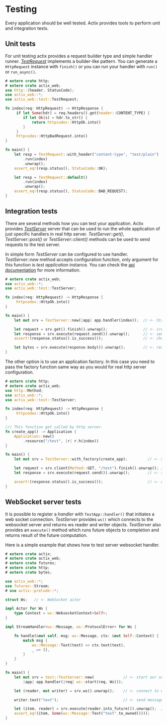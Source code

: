 # Testing

Every application should be well tested. Actix provides tools to perform unit and
integration tests.

## Unit tests

For unit testing actix provides a request builder type and simple handler runner.
[*TestRequest*](../actix_web/test/struct.TestRequest.html) implements a builder-like pattern.
You can generate a `HttpRequest` instance with `finish()` or you can
run your handler with `run()` or `run_async()`.

```rust
# extern crate http;
# extern crate actix_web;
use http::{header, StatusCode};
use actix_web::*;
use actix_web::test::TestRequest;

fn index(req: HttpRequest) -> HttpResponse {
     if let Some(hdr) = req.headers().get(header::CONTENT_TYPE) {
        if let Ok(s) = hdr.to_str() {
            return httpcodes::HttpOk.into()
        }
     }
     httpcodes::HttpBadRequest.into()
}

fn main() {
    let resp = TestRequest::with_header("content-type", "text/plain")
        .run(index)
        .unwrap();
    assert_eq!(resp.status(), StatusCode::OK);

    let resp = TestRequest::default()
        .run(index)
        .unwrap();
    assert_eq!(resp.status(), StatusCode::BAD_REQUEST);
}
```


## Integration tests

There are several methods how you can test your application. Actix provides
[*TestServer*](../actix_web/test/struct.TestServer.html)
server that can be used to run the whole application of just specific handlers
in real http server. *TestServer::get()*, *TestServer::post()* or *TestServer::client()*
methods can be used to send requests to the test server.

In simple form *TestServer* can be configured to use handler. *TestServer::new* method
accepts configuration function, only argument for this function is *test application*
instance. You can check the [api documentation](../actix_web/test/struct.TestApp.html)
for more information.

```rust
# extern crate actix_web;
use actix_web::*;
use actix_web::test::TestServer;

fn index(req: HttpRequest) -> HttpResponse {
     httpcodes::HttpOk.into()
}

fn main() {
    let mut srv = TestServer::new(|app| app.handler(index));  // <- Start new test server

    let request = srv.get().finish().unwrap();                // <- create client request
    let response = srv.execute(request.send()).unwrap();      // <- send request to the server
    assert!(response.status().is_success());                  // <- check response

    let bytes = srv.execute(response.body()).unwrap();        // <- read response body
}
```

The other option is to use an application factory. In this case you need to pass the factory
function same way as you would for real http server configuration.

```rust
# extern crate http;
# extern crate actix_web;
use http::Method;
use actix_web::*;
use actix_web::test::TestServer;

fn index(req: HttpRequest) -> HttpResponse {
     httpcodes::HttpOk.into()
}

/// This function get called by http server.
fn create_app() -> Application {
    Application::new()
        .resource("/test", |r| r.h(index))
}

fn main() {
    let mut srv = TestServer::with_factory(create_app);         // <- Start new test server

    let request = srv.client(Method::GET, "/test").finish().unwrap(); // <- create client request
    let response = srv.execute(request.send()).unwrap();        // <- send request to the server

    assert!(response.status().is_success());                    // <- check response
}
```

## WebSocket server tests

It is possible to register a *handler* with `TestApp::handler()` that
initiates a web socket connection. *TestServer* provides `ws()` which connects to
the websocket server and returns ws reader and writer objects. *TestServer* also
provides an `execute()` method which runs future objects to completion and returns
result of the future computation.

Here is a simple example that shows how to test server websocket handler.

```rust
# extern crate actix;
# extern crate actix_web;
# extern crate futures;
# extern crate http;
# extern crate bytes;

use actix_web::*;
use futures::Stream;
# use actix::prelude::*;

struct Ws;   // <- WebSocket actor

impl Actor for Ws {
    type Context = ws::WebsocketContext<Self>;
}

impl StreamHandler<ws::Message, ws::ProtocolError> for Ws {

    fn handle(&mut self, msg: ws::Message, ctx: &mut Self::Context) {
        match msg {
            ws::Message::Text(text) => ctx.text(text),
            _ => (),
        }
    }
}

fn main() {
    let mut srv = test::TestServer::new(             // <- start our server with ws handler
        |app| app.handler(|req| ws::start(req, Ws)));

    let (reader, mut writer) = srv.ws().unwrap();    // <- connect to ws server

    writer.text("text");                             // <- send message to server

    let (item, reader) = srv.execute(reader.into_future()).unwrap();  // <- wait for one message
    assert_eq!(item, Some(ws::Message::Text("text".to_owned())));
}
```
